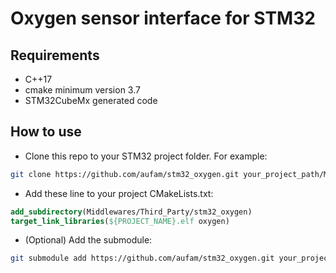 # Oxygen sensor interface for STM32

## Requirements
* C++17
* cmake minimum version 3.7
* STM32CubeMx generated code

## How to use
* Clone this repo to your STM32 project folder. For example:
```bash
git clone https://github.com/aufam/stm32_oxygen.git your_project_path/Middlewares/Third_Party/stm32_oxygen
```
* Add these line to your project CMakeLists.txt:
```cmake
add_subdirectory(Middlewares/Third_Party/stm32_oxygen)
target_link_libraries(${PROJECT_NAME}.elf oxygen)
```
* (Optional) Add the submodule:
```bash
git submodule add https://github.com/aufam/stm32_oxygen.git your_project_path/Middlewares/Third_Party/stm32_oxygen
```
